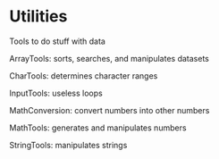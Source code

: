 # Utilities

Tools to do stuff with data

ArrayTools:		sorts, searches, and manipulates datasets

CharTools:		determines character ranges

InputTools:		useless loops

MathConversion:	convert numbers into other numbers

MathTools:		generates and manipulates numbers

StringTools:	manipulates strings
